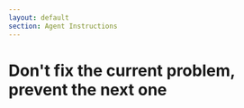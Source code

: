 ```yaml
---
layout: default
section: Agent Instructions
---
```


# Don't fix the current problem, prevent the next one

